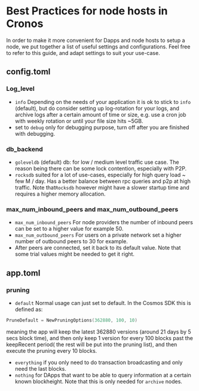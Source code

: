# Best Practices for node hosts in Cronos

In order to make it more convenient for Dapps and node hosts to setup a node, we put together a list of useful settings and configurations. Feel free to refer to this guide, and adapt settings to suit your use-case.

## config.toml

### Log_level
- `info` Depending on the needs of your application it is ok to stick to `info` (default), but do consider setting up log-rotation for your logs, and archive logs after a certain amount of time or size, e.g. use a cron job with weekly rotation or until your file size hits ~5GB.
- set to `debug` only for debugging purpose, turn off after you are finished with debugging.

### db_backend
- `goleveldb` (default) db: for low / medium level traffic use case. The reason being there can be some lock contention, especially with P2P.
- `rocksdb` suited for a lot of use-cases, especially for high query load ~ few M / day. Has a better balance between rpc queries and p2p at high traffic. Note that`Rocksdb` however might have a slower startup time and requires a higher memory allocation.

### max_num_inbound_peers and max_num_outbound_peers
- `max_num_inbound_peers` For node providers the number of inbound peers can be set to a higher value for example 50.
- `max_num_outbound_peers` For users on a private network set a higher number of outbound peers to 30 for example.
- After peers are connected, set it back to its default value. Note that some trial values might be needed to get it right.


## app.toml

### pruning
- `default` Normal usage can just set to default. In the Cosmos SDK this is defined as:
```go
PruneDefault = NewPruningOptions(362880, 100, 10)
```
meaning the app will keep the latest 362880 versions (around 21 days by 5 secs block time), and then only keep 1 version for every 100 blocks past the keepRecent period( the rest will be put into the pruning list), and then execute the pruning every 10 blocks.
- `everything` if you only need to do transaction broadcasting and only need the last blocks. 
- `nothing` for DApps that want to be able to query information at a certain known blockheight. Note that this is only needed for `archive` nodes.


